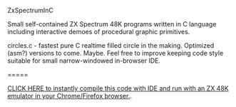 ZxSpectrumInC

Small self-contained ZX Spectrum 48K programs written in C language
including interactive demoes of procedural graphic primitives.

circles.c - fastest pure C realtime filled circle in the making. Optimized (asm?) versions to come. Maybe.
Feel free to improve keeping code style suitable for small narrow-windowed in-browser IDE.

=====

[CLICK HERE to instantly compile this code with IDE and run with an ZX 48K emulator in your Chrome/Firefox browser.](http://8bitworkshop.com/redir.html?platform=zx&githubURL=https%3A%2F%2Fgithub.com%2F1nd1g0%2FZxSpectrumInC&file=circles.c).

